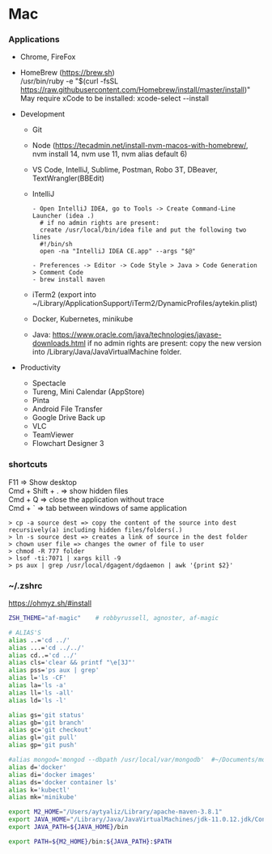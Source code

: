 # Mac

### Applications

- Chrome, FireFox
- HomeBrew (https://brew.sh)  
  /usr/bin/ruby -e "$(curl -fsSL https://raw.githubusercontent.com/Homebrew/install/master/install)"  
  May require xCode to be installed: xcode-select --install
- Development

  - Git
  - Node (https://tecadmin.net/install-nvm-macos-with-homebrew/, nvm install 14, nvm use 11, nvm alias default 6)
  - VS Code, IntelliJ, Sublime, Postman, Robo 3T, DBeaver, TextWrangler(BBEdit)
  - IntelliJ

    ```
    - Open IntelliJ IDEA, go to Tools -> Create Command-Line Launcher (idea .)
      # if no admin rights are present:
      create /usr/local/bin/idea file and put the following two lines
      #!/bin/sh
      open -na "IntelliJ IDEA CE.app" --args "$@"

    - Preferences -> Editor -> Code Style > Java > Code Generation > Comment Code
    - brew install maven
    ```

  - iTerm2 (export into ~/Library/ApplicationSupport/iTerm2/DynamicProfiles/aytekin.plist)
  - Docker, Kubernetes, minikube
  - Java: https://www.oracle.com/java/technologies/javase-downloads.html
    if no admin rights are present: copy the new version into /Library/Java/JavaVirtualMachine folder.

- Productivity
  - Spectacle
  - Tureng, Mini Calendar (AppStore)
  - Pinta
  - Android File Transfer
  - Google Drive Back up
  - VLC
  - TeamViewer
  - Flowchart Designer 3

### shortcuts

F11 => Show desktop  
Cmd + Shift + . => show hidden files  
Cmd + Q => close the application without trace  
Cmd + \` => tab between windows of same application

```
> cp -a source dest => copy the content of the source into dest recursively(a) including hidden files/folders(.)
> ln -s source dest => creates a link of source in the dest folder
> chown user file => changes the owner of file to user
> chmod -R 777 folder
> lsof -ti:7071 | xargs kill -9
> ps aux | grep /usr/local/dgagent/dgdaemon | awk '{print $2}'
```

### ~/.zshrc

https://ohmyz.sh/#install

```sh
ZSH_THEME="af-magic"	# robbyrussell, agnoster, af-magic

# ALIAS'S
alias ..='cd ../'
alias ...='cd ../../'
alias cd..='cd ../'
alias cls='clear && printf "\e[3J"'
alias pss='ps aux | grep'
alias l='ls -CF'
alias la='ls -a'
alias ll='ls -all'
alias ld='ls -l'

alias gs='git status'
alias gb='git branch'
alias gc='git checkout'
alias gl='git pull'
alias gp='git push'

#alias mongod='mongod --dbpath /usr/local/var/mongodb'  #~/Documents/mongodb/data/db'
alias d='docker'
alias di='docker images'
alias ds='docker container ls'
alias k='kubectl'
alias mk='minikube'

export M2_HOME="/Users/aytyaliz/Library/apache-maven-3.8.1"
export JAVA_HOME="/Library/Java/JavaVirtualMachines/jdk-11.0.12.jdk/Contents/Home"
export JAVA_PATH=${JAVA_HOME}/bin

export PATH=${M2_HOME}/bin:${JAVA_PATH}:$PATH
```

